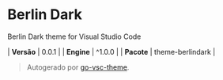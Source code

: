 # Berlin Dark

Berlin Dark theme for Visual Studio Code

| **Versão** | 0.0.1 |
| **Engine** | ^1.0.0 |
| **Pacote** | theme-berlindark |

> Autogerado por [go-vsc-theme](https://github.com/natalbu/go-vsc-theme).
